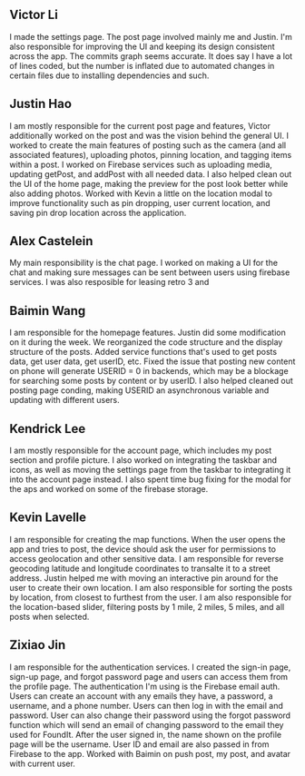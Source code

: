 ## Victor Li

I made the settings page. The post page involved mainly me and Justin. I'm also responsible for improving the UI and keeping its design consistent across the app. The commits graph seems accurate. It does say I have a lot of lines coded,
but the number is inflated due to automated changes in certain files due to installing dependencies and such.

## Justin Hao

I am mostly responsible for the current post page and features, Victor additionally worked on the post and was the vision behind the general UI. I worked to create the main features of posting such as the camera (and all associated features), uploading photos, pinning location, and tagging items within a post. I worked on Firebase services such as uploading media, updating getPost, and addPost with all needed data. I also helped clean out the UI of the home page, making the preview for the post look better while also adding photos. Worked with Kevin a little on the location modal to improve functionality such as pin dropping, user current location, and saving pin drop location across the application.


## Alex Castelein

My main responsibility is the chat page. I worked on making a UI for the chat and making sure messages can be sent between users using firebase services. I was also resposible for leasing retro 3 and 

## Baimin Wang

I am responsible for the homepage features. Justin did some modification on it during the week. We reorganized the code structure and the display structure of the posts. Added service functions that's used to get posts data, get user data, get userID, etc. Fixed the issue that posting new content on phone will generate USERID = 0 in backends, which may be a blockage for searching some posts by content or by userID. I also helped cleaned out posting page conding, making USERID an asynchronous variable and updating with different users.


## Kendrick Lee

I am mostly responsible for the account page, which includes my post section and profile picture. I also worked on integrating the taskbar and icons, as well as moving the settings page from the taskbar to integrating it into the account page instead. I also spent time bug fixing for the modal for the aps and worked on some of the firebase storage.


## Kevin Lavelle

I am responsible for creating the map functions. When the user opens the app and tries to post, the device should ask the user for permissions 
to access geolocation and other sensitive data. I am responsible for reverse geocoding latitude and longitude coordinates to transalte it to a street address. Justin helped me with moving an interactive pin around for the user to create their own location. I am also responsible for sorting the posts by location, from closest to furthest from the user. I am also responsible for the location-based slider, filtering posts by 1 mile, 2 miles, 5 miles, and all posts when selected. 


## Zixiao Jin

I am responsible for the authentication services. I created the sign-in page, sign-up page, and forgot password page and users can access them from the profile page. The authentication I'm using is the Firebase email auth. Users can create an account with any emails they have, a password, a username, and a phone number. Users can then log in with the email and password. User can also change their password using the forgot password function which will send an email of changing password to the email they used for FoundIt. After the user signed in, the name shown on the profile page will be the username. User ID and email are also passed in from Firebase to the app. Worked with Baimin on push post, my post, and avatar with current user.
